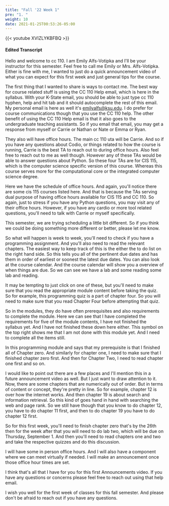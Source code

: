 ```yaml
---
title: "Fall '22 Week 1"
pre: "1. "
weight: 10
date: 2021-01-25T00:53:26-05:00
---
```


{{< youtube XVIZLYKBFBQ >}}

#### Edited Transcript

Hello and welcome to cc 110. I am Emily Alfs-Votipka and I'll be your instructor for this semester. Feel free to call me Emily or Mrs. Alfs-Votipka. Either is fine with me, I wanted to just do a quick announcement video of what you can expect for this first week and just general tips for the course. 

The first thing that I wanted to share is ways to contact me. The best way for course related stuff is using the CC 110 Help email, which is here in the syllabus. With your K-State email, you should be able to just type cc 110 hyphen, help and hit tab and it should autocomplete the rest of this email. My personal email is here as well it's emilyalfs@ksu.edu. I do prefer for course communications though that you use the CC 110 help. The other benefit of using the CC 110 Help email is that it also goes to the undergraduate teaching assistants. So if you email that email, you may get a response from myself or Carrie or Nathan or Nate or Emma or Ryan. 

They also will have office hours. The main cc 110 uta will be Carrie. And so if you have any questions about Codio, or things related to how the course is running, Carrie is the best TA to reach out to during office hours. Also feel free to reach out to me as well though. However any of these TAs would be able to answer questions about Python. So these four TAs are for CIS 115, which is the computer science specific version of this course. Whereas this course serves more for the computational core or the integrated computer science degree.

Here we have the schedule of office hours. And again, you'll notice there are some cis 115 courses listed here. And that is because the TAs serving dual purpose of having office hours available for CIS 115 and CC 110. So again, just to stress if you have any Python questions, you may visit any of their office hours. However, if you have any cardio or more tool related questions, you'll need to talk with Carrie or myself specifically. 

This semester, we are trying scheduling a little bit different. So if you think we could be doing something more different or better, please let me know. 

So what will happen is week to week, you'll need to check if you have a programming assignment. And you'll also need to read the relevant chapters. The easiest way to keep track of this is the either the to do list on the right hand side. So this tells you all of the pertinent due dates and has them in order of earliest or soonest the latest due dates. You can also look at the course calendar. And the course calendar will show you a overview of when things are due. So we can see we have a lab and some reading some lab and reading.

It may be tempting to just click on one of these, but you'll need to make sure that you read the appropriate module content before taking the quiz. So for example, this programming quiz is a part of chapter four. So you will need to make sure that you read Chapter Four before attempting that quiz. 

So in the modules, they do have often prerequisites and also requirements to complete the module. Here we can see that I have completed the requirements for five of the module contents, I have not finished the syllabus yet. And I have not finished these down here either. This symbol on the top right shows me that I am not done with this module yet. And I need to complete all the items still. 

In this programming module and says that my prerequisite is that I finished all of Chapter zero. And similarly for chapter one, I need to make sure that I finished chapter zero first. And then for Chapter Two, I need to read chapter one first and so on. 

I would like to point out there are a few places and I'll mention this in a future announcement video as well. But I just want to draw attention to it. Now, there are some chapters that are numerically out of order. But in terms of content or concept, they're pretty in line. So for example, chapter 12 is over how the internet works. And then chapter 19 is about search and information retrieval. So this kind of goes hand in hand with searching the web and page rank. So we still have though that you know to do chapter 12, you have to do chapter 11 first, and then to do chapter 19 you have to do chapter 12 first. 

So for this first week, you'll need to finish chapter zero that's by the 26th then for the week after that you will need to do lab two, which will be due on Thursday, September 1. And then you'll need to read chapters one and two and take the respective quizzes and do this discussion. 

I will have some in person office hours. And I will also have a component where we can meet virtually if needed. I will make an announcement once those office hour times are set. 

I think that's all that I have for you for this first Announcements video. If you have any questions or concerns please feel free to reach out using that help email. 

I wish you well for the first week of classes for this fall semester. And please don't be afraid to reach out if you have any questions.